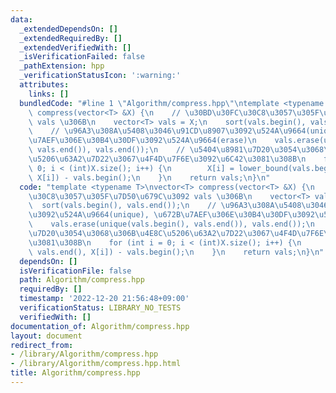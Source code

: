 ```yaml
---
data:
  _extendedDependsOn: []
  _extendedRequiredBy: []
  _extendedVerifiedWith: []
  _isVerificationFailed: false
  _pathExtension: hpp
  _verificationStatusIcon: ':warning:'
  attributes:
    links: []
  bundledCode: "#line 1 \"Algorithm/compress.hpp\"\ntemplate <typename T>\nvector<T>\
    \ compress(vector<T> &X) {\n    // \u30BD\u30FC\u30C8\u3057\u305F\u7D50\u679C\u3092\
    \ vals \u306B\n    vector<T> vals = X;\n    sort(vals.begin(), vals.end());\n\
    \    // \u96A3\u308A\u5408\u3046\u91CD\u8907\u3092\u524A\u9664(unique), \u672B\
    \u7AEF\u306E\u30B4\u30DF\u3092\u524A\u9664(erase)\n    vals.erase(unique(vals.begin(),\
    \ vals.end()), vals.end());\n    // \u5404\u8981\u7D20\u3054\u3068\u306B\u4E8C\
    \u5206\u63A2\u7D22\u3067\u4F4D\u7F6E\u3092\u6C42\u3081\u308B\n    for (int i =\
    \ 0; i < (int)X.size(); i++) {\n        X[i] = lower_bound(vals.begin(), vals.end(),\
    \ X[i]) - vals.begin();\n    }\n    return vals;\n}\n"
  code: "template <typename T>\nvector<T> compress(vector<T> &X) {\n    // \u30BD\u30FC\
    \u30C8\u3057\u305F\u7D50\u679C\u3092 vals \u306B\n    vector<T> vals = X;\n  \
    \  sort(vals.begin(), vals.end());\n    // \u96A3\u308A\u5408\u3046\u91CD\u8907\
    \u3092\u524A\u9664(unique), \u672B\u7AEF\u306E\u30B4\u30DF\u3092\u524A\u9664(erase)\n\
    \    vals.erase(unique(vals.begin(), vals.end()), vals.end());\n    // \u5404\u8981\
    \u7D20\u3054\u3068\u306B\u4E8C\u5206\u63A2\u7D22\u3067\u4F4D\u7F6E\u3092\u6C42\
    \u3081\u308B\n    for (int i = 0; i < (int)X.size(); i++) {\n        X[i] = lower_bound(vals.begin(),\
    \ vals.end(), X[i]) - vals.begin();\n    }\n    return vals;\n}\n"
  dependsOn: []
  isVerificationFile: false
  path: Algorithm/compress.hpp
  requiredBy: []
  timestamp: '2022-12-20 21:56:48+09:00'
  verificationStatus: LIBRARY_NO_TESTS
  verifiedWith: []
documentation_of: Algorithm/compress.hpp
layout: document
redirect_from:
- /library/Algorithm/compress.hpp
- /library/Algorithm/compress.hpp.html
title: Algorithm/compress.hpp
---
```

